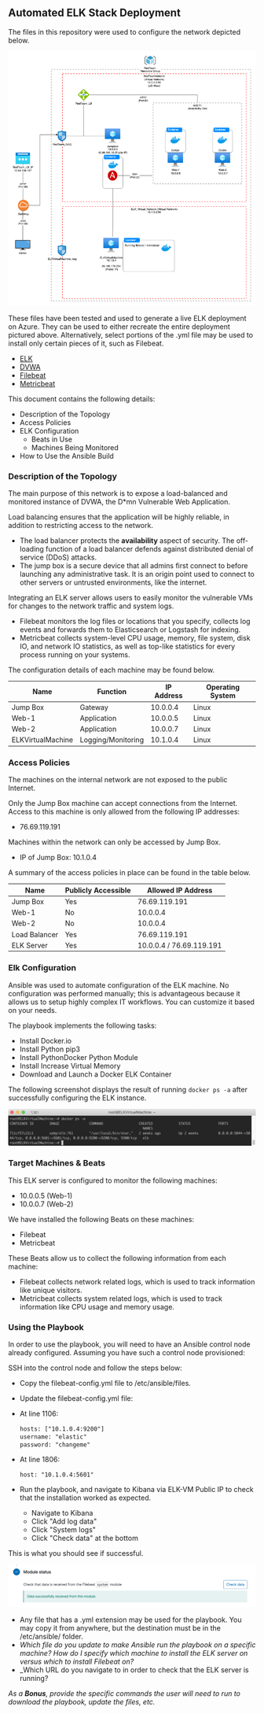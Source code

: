 ## Automated ELK Stack Deployment

The files in this repository were used to configure the network depicted below.

![/Project_1_Diagram](Images/KELVINLIANG_Project_1_Diagram.png)

These files have been tested and used to generate a live ELK deployment on Azure. They can be used to either recreate the entire deployment pictured above. Alternatively, select portions of the .yml file may be used to install only certain pieces of it, such as Filebeat.

  - [ELK](https://github.com/kcsliang/project-1/blob/main/yml-files/elk.yml)
  - [DVWA](https://github.com/kcsliang/project-1/blob/main/yml-files/dvwa.yml)
  - [Filebeat](https://github.com/kcsliang/project-1/blob/main/yml-files/filebeat.yml)
  - [Metricbeat](https://github.com/kcsliang/project-1/blob/main/yml-files/metricbeat.yml)

This document contains the following details:
- Description of the Topology
- Access Policies
- ELK Configuration
  - Beats in Use
  - Machines Being Monitored
- How to Use the Ansible Build


### Description of the Topology

The main purpose of this network is to expose a load-balanced and monitored instance of DVWA, the D*mn Vulnerable Web Application.

Load balancing ensures that the application will be highly reliable, in addition to restricting access to the network.
- The load balancer protects the **availability** aspect of security. The off-loading function of a load balancer defends against distributed denial of service (DDoS) attacks. 
- The jump box is a secure device that all admins first connect to before launching any administrative task. It is an origin point used to connect to other servers or untrusted environments, like the internet.

Integrating an ELK server allows users to easily monitor the vulnerable VMs for changes to the network traffic and system logs.
- Filebeat monitors the log files or locations that you specify, collects log events and forwards them to Elasticsearch or Logstash for indexing.
- Metricbeat collects system-level CPU usage, memory, file system, disk IO, and network IO statistics,  as well as top-like statistics for every process running on your systems.

The configuration details of each machine may be found below.

| Name              | Function           | IP Address | Operating System |
|-------------------|--------------------|------------|------------------|
| Jump Box          | Gateway            | 10.0.0.4   | Linux            |
| Web-1             | Application        | 10.0.0.5   | Linux            |
| Web-2             | Application        | 10.0.0.7   | Linux            |
| ELKVirtualMachine | Logging/Monitoring | 10.1.0.4   | Linux            |

### Access Policies

The machines on the internal network are not exposed to the public Internet. 

Only the Jump Box machine can accept connections from the Internet. Access to this machine is only allowed from the following IP addresses:
- 76.69.119.191

Machines within the network can only be accessed by Jump Box.
- IP of Jump Box: 10.1.0.4

A summary of the access policies in place can be found in the table below.

| Name          | Publicly Accessible | Allowed IP Address       |
|---------------|---------------------|--------------------------|
| Jump Box      | Yes                 | 76.69.119.191            |
| Web-1         | No                  | 10.0.0.4                 |
| Web-2         | No                  | 10.0.0.4                 |
| Load Balancer | Yes                 | 76.69.119.191            |
| ELK Server    | Yes                 | 10.0.0.4 / 76.69.119.191 |



### Elk Configuration

Ansible was used to automate configuration of the ELK machine. No configuration was performed manually; this is advantageous because it allows us to setup highly complex IT workflows. You can customize it based on your needs.

The playbook implements the following tasks:

- Install Docker.io
- Install Python pip3
- Install PythonDocker Python Module
- Install Increase Virtual Memory
- Download and Launch a Docker ELK Container


The following screenshot displays the result of running `docker ps -a` after successfully configuring the ELK instance.

![Docker ps -a Screenshot](Images/docker-ps-a.png)

### Target Machines & Beats
This ELK server is configured to monitor the following machines:
- 10.0.0.5 (Web-1) 
- 10.0.0.7 (Web-2)

We have installed the following Beats on these machines:
- Filebeat
- Metricbeat

These Beats allow us to collect the following information from each machine:
- Filebeat collects network related logs, which is used to track information like unique visitors.
- Metricbeat collects system related logs, which is used to track information like CPU usage and memory usage.


### Using the Playbook
In order to use the playbook, you will need to have an Ansible control node already configured. Assuming you have such a control node provisioned: 

SSH into the control node and follow the steps below:
- Copy the filebeat-config.yml file to /etc/ansible/files.
- Update the filebeat-config.yml file:
- At line 1106:

  ```
  hosts: ["10.1.0.4:9200"]
  username: "elastic"
  password: "changeme" 
  ```

- At line 1806:

  ```
  host: "10.1.0.4:5601"
  ```

- Run the playbook, and navigate to Kibana via ELK-VM Public IP to check that the installation worked as expected.
  - Navigate to Kibana
  - Click "Add log data"
  - Click "System logs"
  - Click "Check data" at the bottom

This is what you should see if successful.

![filebeat-module-status](Images/filebeat-module-status.png)

- Any file that has a .yml extension may be used for the playbook. You may copy it from anywhere, but the destination must be in the /etc/ansible/ folder.
- _Which file do you update to make Ansible run the playbook on a specific machine? How do I specify which machine to install the ELK server on versus which to install Filebeat on?_
- _Which URL do you navigate to in order to check that the ELK server is running?

_As a **Bonus**, provide the specific commands the user will need to run to download the playbook, update the files, etc._